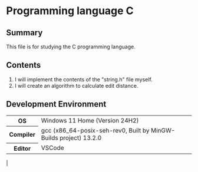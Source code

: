 # Programming language C

## Summary
This file is for studying the C programming language.

## Contents
1. I will implement the contents of the "string.h" file myself.
3. I will create an algorithm to calculate edit distance.

## Development Environment
<table>
  <tr>
    <th>OS</th>
    <td>Windows 11 Home (Version 24H2)</td>
  </tr>
  <tr>
    <th>Compiler</th>
    <td>gcc (x86_64-posix-seh-rev0, Built by MinGW-Builds project) 13.2.0</td>
  </tr>
  <tr>
    <th>Editor</th>
    <td>VSCode</td>
  </tr>
</table>
                                               |
